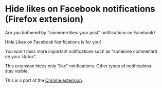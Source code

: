 Hide likes on Facebook notifications (Firefox extension)
========================================================

Are you bothered by "someone likes your post" notifications on Facebook?

Hide Likes on Facebook Notifications is for you!

You won't miss more important notifications such as "someone commented on
your status".

This extension hides only "like" notifications. Other types of notifications
stay visible.

This is a port of the
[Chrome extension](https://github.com/zerobase/fb_hide_like_notifs).
